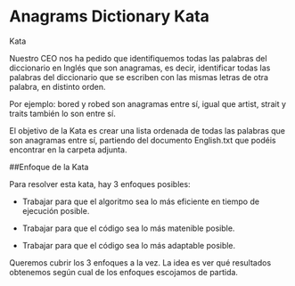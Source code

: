 # Anagrams Dictionary Kata

Kata

Nuestro CEO nos ha pedido que identifiquemos todas las palabras del diccionario en Inglés que son anagramas, es decir, identificar todas las palabras del diccionario que se escriben con las mismas letras de otra palabra, en distinto orden.

Por ejemplo: bored y robed son anagramas entre sí, igual que artist, strait y traits también lo son entre sí.

El objetivo de la Kata es crear una lista ordenada de todas las palabras que son anagramas entre sí, partiendo del documento English.txt que podéis encontrar en la carpeta adjunta.

##Enfoque de la Kata

Para resolver esta kata, hay 3 enfoques posibles:

* Trabajar para que el algoritmo sea lo más eficiente en tiempo de ejecución posible.

* Trabajar para que el código sea lo más matenible posible.

* Trabajar para que el código sea lo más adaptable posible.

Queremos cubrir los 3 enfoques a la vez. La idea es ver qué resultados obtenemos según cual de los enfoques escojamos de partida.



